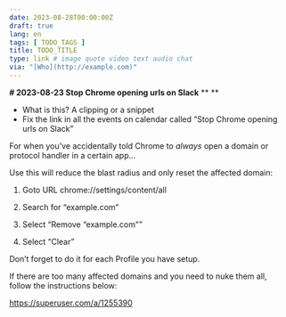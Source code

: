 ```yaml
---
date: 2023-08-28T00:00:00Z
draft: true
lang: en
tags: [ TODO_TAGS ]
title: TODO_TITLE
type: link # image quote video text audio chat
via: "[Who](http://example.com)"
---
```



**# 2023-08-23 Stop Chrome opening urls on Slack**
**
**
* What is this? A clipping or a snippet
* Fix the link in all the events on calendar called “Stop Chrome opening urls on Slack”

For when you’ve accidentally told Chrome to *always* open a domain or protocol handler in a certain app…

Use this will reduce the blast radius and only reset the affected domain:

1. Goto URL chrome://settings/content/all

2. Search for “example.com”
3. Select “Remove “example.com"”
4. Select “Clear”

Don’t forget to do it for each Profile you have setup.

If there are too many affected domains and you need to nuke them all, follow the instructions below:

https://superuser.com/a/1255390

